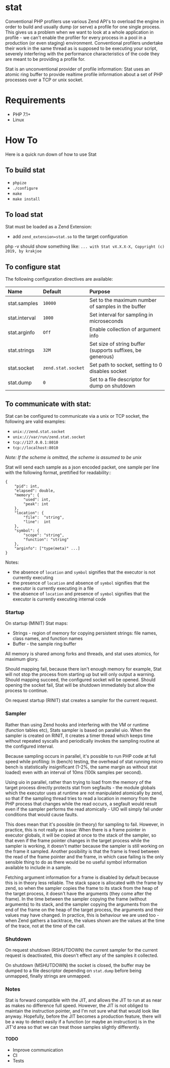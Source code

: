 # stat

Conventional PHP profilers use various Zend API's to overload the engine in order to build and usually dump (or serve) a profile for one single process. This gives us a problem when we want to look at a whole application in profile - we can't enable the profiler for every process in a pool in a production (or even staging) environment. Conventional profilers undertake their work in the same thread as is supposed to be executing your script, severely interfering with the performance characteristics of the code they are meant to be providing a profile for.

Stat is an unconventional provider of profile information: Stat uses an atomic ring buffer to provide realtime profile information about a set of PHP processes over a TCP or unix socket.

# Requirements

  - PHP 7.1+
  - Linux

# How To

Here is a quick run down of how to use Stat

## To build stat

  - `phpize`
  - `./configure`
  - `make`
  - `make install`

## To load stat

Stat must be loaded as a Zend Extension:

  - add `zend_extension=stat.so` to the target configuration

php -v should show something like: `... with Stat vX.X.X-X, Copyright (c) 2019, by krakjoe`

## To configure stat

The following configuration directives are available:

| Name           | Default                   | Purpose                                                        |
|:---------------|:--------------------------|:---------------------------------------------------------------|
|stat.samples    |`10000`                    | Set to the maximum number of samples in the buffer             |
|stat.interval   |`1000`                     | Set interval for sampling in microseconds                      |
|stat.arginfo    |`Off`                      | Enable collection of argument info                             |
|stat.strings    |`32M`                      | Set size of string buffer (supports suffixes, be generous)     |
|stat.socket     |`zend.stat.socket`         | Set path to socket, setting to 0 disables socket               |
|stat.dump       |`0`                        | Set to a file descriptor for dump on shutdown                  |

## To communicate with stat:

Stat can be configured to communicate via a unix or TCP socket, the following are valid examples:

  - `unix://zend.stat.socket`
  - `unix:///var/run/zend.stat.socket`
  - `tcp://127.0.0.1:8010`
  - `tcp://localhost:8010`

*Note: If the scheme is omitted, the scheme is assumed to be unix*

Stat will send each sample as a json encoded packet, one sample per line with the following format, prettified for readability::

    {
        "pid": int,
        "elapsed": double,
        "memory": {
            "used": int,
            "peak": int
        },
        "location": {
            "file":  "string",
            "line":  int
        },
        "symbol": {
            "scope": "string",
            "function": "string"
        },
        "arginfo": ["type(meta)" ...]
    }

Notes:

  - the absence of `location` and `symbol` signifies that the executor is not currently executing
  - the presence of `location` and absence of `symbol` signifies that the executor is currently executing in a file
  - the absence of `location` and presence of `symbol` signifies that the executor is currently executing internal code

### Startup

On startup (MINIT) Stat maps:

  - Strings - region of memory for copying persistent strings: file names, class names, and function names
  - Buffer  - the sample ring buffer

All memory is shared among forks and threads, and stat uses atomics, for maximum glory.

Should mapping fail, because there isn't enough memory for example, Stat will not stop the process from starting up but will only output a warning. Should mapping succeed, the configured socket will be opened. Should opening the socket fail, Stat will be shutdown immediately but allow the process to continue.

On request startup (RINIT) stat creates a sampler for the current request.

### Sampler

Rather than using Zend hooks and interfering with the VM or runtime (function tables etc), Stats sampler is based on parallel uio. When the sampler is created on RINIT, it creates a timer thread which keeps time without repeated syscalls and periodically invokes the sampling routine at the configured interval.

Because sampling occurs in parallel, it's possible to run PHP code at full speed while profiling: In (bench) testing, the overhead of stat running micro bench is statistically insignificant (1-2%, the same margin as without stat loaded) even with an interval of 10ms (100k samples per second).

Using uio in parallel, rather than trying to load from the memory of the target process directly protects stat from segfaults - the module globals which the executor uses at runtime are not manipulated atomically by zend, so that if the sampling thread tries to read a location in memory from the PHP process that changes while the read occurs, a segfault would result even if the sampler performs the read atomically - UIO will simply fail under conditions that would cause faults.

This does mean that it's possible (in theory) for sampling to fail. However, in practice, this is not really an issue: When there is a frame pointer in executor globals, it will be copied at once to the stack of the sampler, so that even if the frame pointer changes in the target process while the sampler is working, it doesn't matter because the sampler is still working on the frame it sampled. Another posibility is that the frame is freed between the read of the frame pointer and the frame, in which case failing is the only sensible thing to do as there would be no useful symbol information available to include in a sample.

Fetching argument information for a frame is disabled by default because this is in theory less reliable. The stack space is allocated with the frame by zend, so when the sampler copies the frame to its stack from the heap of the target process, it doesn't have the arguments (they come after the frame). In the time between the sampler copying the frame (without arguments) to its stack, and the sampler copying the arguments from the end of the frame on the heap of the target process, the arguments and their values may have changed. In practice, this is behaviour we are used too - when Zend gathers a backtrace, the values shown are the values at the time of the trace, not at the time of the call.

### Shutdown

On request shutdown (RSHUTDOWN) the current sampler for the current request is deactivated, this doesn't effect any of the samples it collected.

On shutdown (MSHUTDOWN) the socket is closed, the buffer may be dumped to a file descriptor depending on `stat.dump` before being unmapped, finally strings are unmapped.

### Notes

Stat is forward compatible with the JIT, and allows the JIT to run at as near as makes no difference full speed. However, the JIT is not obliged to maintain the instruction pointer, and I'm not sure what that would look like anyway. Hopefully, before the JIT becomes a production feature, there will be a way to detect easily if a function (or maybe an instruction) is in the JIT'd area so that we can treat those samples slightly differently.

#### TODO

 - Improve communication
 - CI
 - Tests
